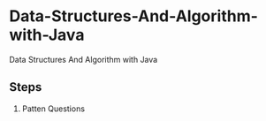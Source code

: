 # Data-Structures-And-Algorithm-with-Java
Data Structures And Algorithm with Java

## Steps

1. Patten Questions
